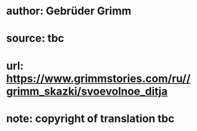# author: Gebrüder Grimm
# source: tbc
# url: https://www.grimmstories.com/ru//grimm_skazki/svoevolnoe_ditja
# note: copyright of translation tbc


